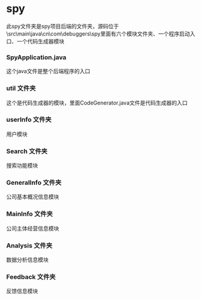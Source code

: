 # spy 

此spy文件夹是spy项目后端的文件夹，源码位于\src\main\java\cn\com\debuggers\spy里面有六个模块文件夹、一个程序启动入口、一个代码生成器模块

### SpyApplication.java

这个java文件是整个后端程序的入口

### util 文件夹

这个是代码生成器的模块，里面CodeGenerator.java文件是代码生成器的入口

### userInfo 文件夹

用户模块

### Search 文件夹

搜索功能模块

### GeneralInfo 文件夹

公司基本概况信息模块

### MainInfo 文件夹

公司主体经营信息模块

### Analysis 文件夹

数据分析信息模块

### Feedback 文件夹

反馈信息模块